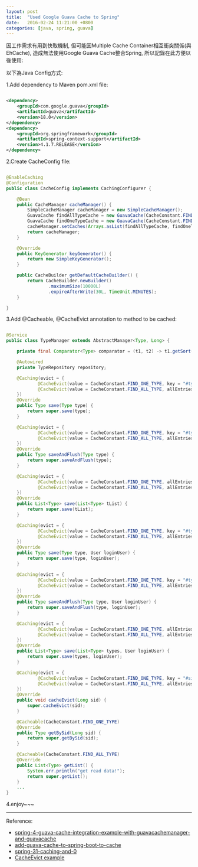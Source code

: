 ```yaml
---
layout: post
title:  "Used Google Guava Cache to Spring"
date:   2016-02-24 11:21:00 +0800
categories: [java, spring, guava]
---
```

因工作需求有用到快取機制, 但可能因Multiple Cache Container相互衝突關係(與EhCache), 造成無法使用Google Guava Cache整合Spring, 所以記錄在此方便以後使用:

以下為Java Config方式:

1.Add dependency to Maven pom.xml file:

```xml

<dependency>
    <groupId>com.google.guava</groupId>
    <artifactId>guava</artifactId>
    <version>18.0</version>
</dependency>
<dependency>
    <groupId>org.springframework</groupId>
    <artifactId>spring-context-support</artifactId>
    <version>4.1.7.RELEASE</version>
</dependency>

```

2.Create CacheConfig file:

~~~ java

@EnableCaching
@Configuration
public class CacheConfig implements CachingConfigurer {

    @Bean
    public CacheManager cacheManager() {
        SimpleCacheManager cacheManager = new SimpleCacheManager();
        GuavaCache findAllTypeCache = new GuavaCache(CacheConstant.FIND_ALL_TYPE, getDefaultCacheBuilder().build());
        GuavaCache findOneTypeCache = new GuavaCache(CacheConstant.FIND_ONE_TYPE, getDefaultCacheBuilder().build());
        cacheManager.setCaches(Arrays.asList(findAllTypeCache, findOneTypeCache));
        return cacheManager;
    }

    @Override
    public KeyGenerator keyGenerator() {
        return new SimpleKeyGenerator();
    }

    public CacheBuilder getDefaultCacheBuilder() {
        return CacheBuilder.newBuilder()
                .maximumSize(10000L)
                .expireAfterWrite(30L, TimeUnit.MINUTES);
    }

}

~~~

3.Add @Cacheable, @CacheEvict annotation to method to be cached:

~~~ java

@Service
public class TypeManager extends AbstractManager<Type, Long> {

    private final Comparator<Type> comparator = (t1, t2) -> t1.getSort().compareTo(t2.getSort());

    @Autowired
    private TypeRepository repository;

    @Caching(evict = {
            @CacheEvict(value = CacheConstant.FIND_ONE_TYPE, key = "#type.sid"),
            @CacheEvict(value = CacheConstant.FIND_ALL_TYPE, allEntries = true)
    })
    @Override
    public Type save(Type type) {
        return super.save(type);
    }

    @Caching(evict = {
            @CacheEvict(value = CacheConstant.FIND_ONE_TYPE, key = "#type.sid"),
            @CacheEvict(value = CacheConstant.FIND_ALL_TYPE, allEntries = true)
    })
    @Override
    public Type saveAndFlush(Type type) {
        return super.saveAndFlush(type);
    }

    @Caching(evict = {
            @CacheEvict(value = CacheConstant.FIND_ONE_TYPE, allEntries = true),
            @CacheEvict(value = CacheConstant.FIND_ALL_TYPE, allEntries = true)
    })
    @Override
    public List<Type> save(List<Type> tList) {
        return super.save(tList);
    }

    @Caching(evict = {
            @CacheEvict(value = CacheConstant.FIND_ONE_TYPE, key = "#type.sid"),
            @CacheEvict(value = CacheConstant.FIND_ALL_TYPE, allEntries = true)
    })
    @Override
    public Type save(Type type, User loginUser) {
        return super.save(type, loginUser);
    }

    @Caching(evict = {
            @CacheEvict(value = CacheConstant.FIND_ONE_TYPE, key = "#type.sid"),
            @CacheEvict(value = CacheConstant.FIND_ALL_TYPE, allEntries = true)
    })
    @Override
    public Type saveAndFlush(Type type, User loginUser) {
        return super.saveAndFlush(type, loginUser);
    }

    @Caching(evict = {
            @CacheEvict(value = CacheConstant.FIND_ONE_TYPE, allEntries = true),
            @CacheEvict(value = CacheConstant.FIND_ALL_TYPE, allEntries = true)
    })
    @Override
    public List<Type> save(List<Type> types, User loginUser) {
        return super.save(types, loginUser);
    }

    @Caching(evict = {
            @CacheEvict(value = CacheConstant.FIND_ONE_TYPE, key = "#sid"),
            @CacheEvict(value = CacheConstant.FIND_ALL_TYPE, allEntries = true)
    })
    @Override
    public void cacheEvict(Long sid) {
        super.cacheEvict(sid);
    }

    @Cacheable(CacheConstant.FIND_ONE_TYPE)
    @Override
    public Type getBySid(Long sid) {
        return super.getBySid(sid);
    }

    @Cacheable(CacheConstant.FIND_ALL_TYPE)
    @Override
    public List<Type> getList() {
        System.err.println("get read data!");
        return super.getList();
    }
    ...
}

~~~

4.enjoy~~~

----
Reference:
* [spring-4-guava-cache-integration-example-with-guavacachemanager-and-guavacache](http://www.concretepage.com/spring-4/spring-4-guava-cache-integration-example-with-guavacachemanager-and-guavacache)
* [add-guava-cache-to-spring-boot-to-cache](http://codedevstuff.blogspot.tw/2015/07/add-guava-cache-to-spring-boot-to-cache.html)
* [spring-31-caching-and-0](https://dzone.com/articles/spring-31-caching-and-0)
* [CacheEvict example](http://www.programcreek.com/java-api-examples/index.php?api=org.springframework.cache.annotation.CacheEvict)